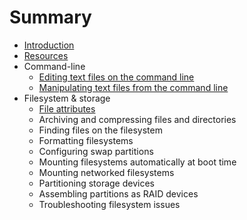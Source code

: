 # Summary

* [Introduction](README.md)
* [Resources](resources.md)
* Command-line
   * [Editing text files on the command line](editing_text_files_on_the_command_line.md)
   * [Manipulating text files from the command line](manipulating_text_files_from_the_command_line.md)
* Filesystem & storage
    * [File attributes](file_attributes.md)
    * Archiving and compressing files and directories
    * Finding files on the filesystem
    * Formatting filesystems
    * Configuring swap partitions
    * Mounting filesystems automatically at boot time
    * Mounting networked filesystems
    * Partitioning storage devices
    * Assembling partitions as RAID devices
    * Troubleshooting filesystem issues

